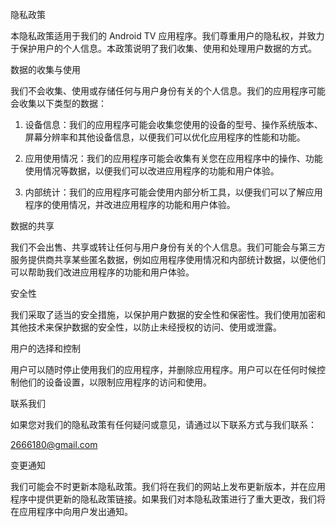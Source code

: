 隐私政策

本隐私政策适用于我们的 Android TV 应用程序。我们尊重用户的隐私权，并致力于保护用户的个人信息。本政策说明了我们收集、使用和处理用户数据的方式。

数据的收集与使用

我们不会收集、使用或存储任何与用户身份有关的个人信息。我们的应用程序可能会收集以下类型的数据：

1. 设备信息：我们的应用程序可能会收集您使用的设备的型号、操作系统版本、屏幕分辨率和其他设备信息，以便我们可以优化应用程序的性能和功能。

2. 应用使用情况：我们的应用程序可能会收集有关您在应用程序中的操作、功能使用情况等数据，以便我们可以改进应用程序的功能和用户体验。

3. 内部统计：我们的应用程序可能会使用内部分析工具，以便我们可以了解应用程序的使用情况，并改进应用程序的功能和用户体验。

数据的共享

我们不会出售、共享或转让任何与用户身份有关的个人信息。我们可能会与第三方服务提供商共享某些匿名数据，例如应用程序使用情况和内部统计数据，以便他们可以帮助我们改进应用程序的功能和用户体验。

安全性

我们采取了适当的安全措施，以保护用户数据的安全性和保密性。我们使用加密和其他技术来保护数据的安全性，以防止未经授权的访问、使用或泄露。

用户的选择和控制

用户可以随时停止使用我们的应用程序，并删除应用程序。用户可以在任何时候控制他们的设备设置，以限制应用程序的访问和使用。

联系我们

如果您对我们的隐私政策有任何疑问或意见，请通过以下联系方式与我们联系：

2666180@gmail.com

变更通知

我们可能会不时更新本隐私政策。我们将在我们的网站上发布更新版本，并在应用程序中提供更新的隐私政策链接。如果我们对本隐私政策进行了重大更改，我们将在应用程序中向用户发出通知。
